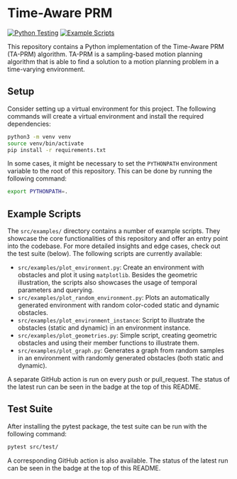 # Time-Aware PRM

[![Python Testing](https://github.com/sjschlapbach/ta-prm/actions/workflows/python_testing.yml/badge.svg)](https://github.com/sjschlapbach/ta-prm/actions/workflows/python_testing.yml)
[![Example Scripts](https://github.com/sjschlapbach/ta-prm/actions/workflows/python_scripts.yml/badge.svg)](https://github.com/sjschlapbach/ta-prm/actions/workflows/python_scripts.yml)

This repository contains a Python implementation of the Time-Aware PRM (TA-PRM) algorithm. TA-PRM is a sampling-based motion planning algorithm that is able to find a solution to a motion planning problem in a time-varying environment.

## Setup

Consider setting up a virtual environment for this project. The following commands will create a virtual environment and install the required dependencies:

```bash
python3 -m venv venv
source venv/bin/activate
pip install -r requirements.txt
```

In some cases, it might be necessary to set the `PYTHONPATH` environment variable to the root of this repository. This can be done by running the following command:

```bash
export PYTHONPATH=.
```

## Example Scripts

The `src/examples/` directory contains a number of example scripts. They showcase the core functionalities of this repository and offer an entry point into the codebase. For more detailed insights and edge cases, check out the test suite (below). The following scripts are currently available:

- `src/examples/plot_environment.py`: Create an environment with obstacles and plot it using `matplotlib`. Besides the geometric illustration, the scripts also showcases the usage of temporal parameters and querying.
- `src/examples/plot_random_environment.py`: Plots an automatically generated environment with random color-coded static and dynamic obstacles.
- `src/examples/plot_environment_instance`: Script to illustrate the obstacles (static and dynamic) in an environment instance.
- `src/examples/plot_geometries.py`: Simple script, creating geometric obstacles and using their member functions to illustrate them.
- `src/examples/plot_graph.py`: Generates a graph from random samples in an environment with randomly generated obstacles (both static and dynamic).

A separate GitHub action is run on every push or pull_request. The status of the latest run can be seen in the badge at the top of this README.

## Test Suite

After installing the pytest package, the test suite can be run with the following command:

```bash
pytest src/test/
```

A corresponding GitHub action is also available. The status of the latest run can be seen in the badge at the top of this README.
